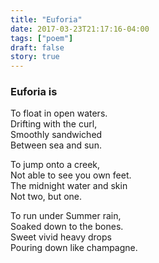 ```yaml
---
title: "Euforia"
date: 2017-03-23T21:17:16-04:00
tags: ["poem"]
draft: false
story: true
---
```


### Euforia is

To float in open waters.  
Drifting with the curl,  
Smoothly sandwiched  
Between sea and sun.  

To jump onto a creek,  
Not able to see you own feet.  
The midnight water and skin  
Not two, but one.  

To run under Summer rain,  
Soaked down to the bones.  
Sweet vivid heavy drops  
Pouring down like champagne.  




